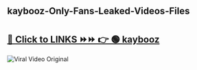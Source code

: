 
 ## kaybooz-Only-Fans-Leaked-Videos-Files

# <h2><a href="https://mediaupload.pro?kaybooz">🔗 Click to LINKS ⏩⏩ 👉 🟢 kaybooz </a></h2>

<a href="https://mediaupload.pro?kaybooz" rel="nofollow" data-target="animated-image.originalLink"><img src="https://i.ibb.co.com/xMMVF88/686577567.gif" alt="Viral Video Original" style="max-width: 100%; display: inline-block;" data-target="animated-image.originalImage"></a>